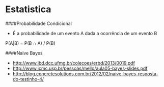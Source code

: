 Estatistica
===========

####Probabilidade Condicional

* É a probabilidade de um evento A dada a ocorrência de um 
evento B

P(A|B) = P(B &cap; A) / P(B)


####Naive Bayes
  

* http://www.lbd.dcc.ufmg.br/colecoes/erbd/2013/0019.pdf
* http://www.icmc.usp.br/pessoas/mello/aula05-bayes-slides.pdf
* http://blog.concretesolutions.com.br/2012/02/naive-bayes-resposta-do-testinho-4/
